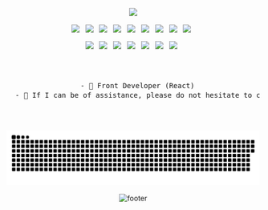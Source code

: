 <p align="center">
  <img src="https://capsule-render.vercel.app/api?type=waving&color=gradient&height=300&section=header&text=Hi%20I%27m%20JeonInHo&fontSize=90&animation=fadeIn&fontAlignY=38&desc=Welcome%20to%20my%20GitHub%20profile%20&descAlignY=55&descAlign=62">
</p>

<p align="center">
  <img src="https://img.shields.io/badge/HTML5-E34F26?style=flat-square&logo=HTML5&logoColor=white"/> &nbsp
  <img src="https://img.shields.io/badge/CSS3-1572B6?style=flat-square&logo=CSS3&logoColor=white"/> &nbsp
  <img src="https://img.shields.io/badge/JavaScript-F7DF1E?style=flat-square&logo=JavaScript&logoColor=white"/> &nbsp
  <img src="https://img.shields.io/badge/Typescript-3178C6?style=flat-square&logo=TypeScript&logoColor=white"/> &nbsp
  <img src="https://img.shields.io/badge/React-61DAFB?style=flat-square&logo=react&logoColor=white"/> &nbsp
  <img src="https://img.shields.io/badge/Next.js-000000?style=flat-square&logo=Next.js&logoColor=white"/> &nbsp
  <img src="https://img.shields.io/badge/ReactNative-61DAFB?style=flat-square&logo=react&logoColor=white"/> &nbsp
  <img src="https://img.shields.io/badge/AWS-232F3E?style=flat-square&logo=AmazonAws&logoColor=white"> &nbsp
  <img src="https://img.shields.io/badge/Amazon S3-569A31?style=flat-square&logo=AmazonS3&logoColor=white"> &nbsp
</p>

<p align="center">
  <img src="https://img.shields.io/badge/JAVA-007396?style=flat-square&logo=Java&logoColor=white"> &nbsp
  <img src="https://img.shields.io/badge/SpringBoot-6DB33F?style=flat-square&logo=SpringBoot&logoColor=white"> &nbsp
  <img src="https://img.shields.io/badge/Amazon RDS-527FFF?style=flat-square&logo=AmazonRDS&logoColor=white"> &nbsp
  <img src="https://img.shields.io/badge/MySQL-4479A1?style=flat-square&logo=MySQL&logoColor=white"> &nbsp
  <img src="https://img.shields.io/badge/MariaDB-003545?style=flat-square&logo=MariaDB&logoColor=white"> &nbsp
  <img src="https://img.shields.io/badge/Redis-DC382D?style=flat-square&logo=Redis&logoColor=white"> &nbsp 
  <img src="https://img.shields.io/badge/Amazon ECS-FF9900?style=flat-square&logo=AmazonEC2&logoColor=white"> &nbsp
</p> 

<br/>
<br/>

<pre align="center">
  - 🌱 Front Developer (React)
  - 💬 If I can be of assistance, please do not hesitate to contact me. <a href="https://www.instagram.com/in.__ho/" target="_blank"><img src="https://img.shields.io/badge/Instagram-E4405F?style=flat-square&logo=Instagram&logoColor=white&link=https://www.instagram.com/hye_inisfree/"/></a>
</pre>

<br/>
<br/>

<div align="center">
  
  ![snake gif](https://raw.githubusercontent.com/Kim-Haul/Kim-Haul/24e727993ac313f461c08e90f5bd5cfd6fbb8b87/resources/github-contribution-grid-snake-light.svg)

  ![footer](https://capsule-render.vercel.app/api?type=waving&color=gradient&height=120&animation=fadeIn&section=footer&text=🚗🚘🚛&fontAlign=70)

</div>






<!-- <img src="https://img.shields.io/badge/Vue.js-4FC08D?style=flat-square&logo=Vue.js&logoColor=white"/> &nbsp -->
<!-- <img src="https://img.shields.io/badge/Node.js-339933?style=flat-square&logo=Node.js&logoColor=white"/> &nbsp -->
<!-- <img src="https://img.shields.io/badge/bootstrap-7952B3?style=flat-square&logo=Vue.js&logoColor=white"/> &nbsp -->
<!-- - 📌 https://amazon-inno.netlify.app/ -->
<!-- <img src="https://github-readme-stats.vercel.app/api?username=Kim-Haul&show_icons=true&theme=radical" width="50%" /> -->
<!-- <img src="https://github-readme-stats.vercel.app/api/top-langs/?username=Kim-Haul&langs_count=6&show_icons=true&hide_border=true&title_color=004386&icon_color=004386&layout=compact&theme=radical" />-->
<!-- [![trophy](https://github-profile-trophy.vercel.app/?username=Kim-Haul&row=1&rank=SECRET,SSS,SS,S,AAA,AA,A)](https://github.com/ryo-ma/github-profile-trophy) -->
<!-- ![Kim-Haul's github stats](https://github-readme-stats.vercel.app/api?username=Kim-Haul&show_icons=true) -->
<!-- <img src="https://img.shields.io/badge/Android-3DDC84?style=flat-square&logo=Android&logoColor=white"/> &nbsp -->
<!-- <img src="https://img.shields.io/badge/MongoDB-47A248?style=flat-square&logo=MongoDB&logoColor=white"/> &nbsp --> 
<!-- <img src="https://img.shields.io/badge/MySQL-4479A1?style=flat-square&logo=MySQL&logoColor=white"/> &nbsp -->
<!-- <img src="https://img.shields.io/badge/c++-00599C?style=flat-square&logo=c%2B%2B&logoColor=white"/> &nbsp -->
<!-- <img src="https://img.shields.io/badge/Amazon AWS-232F3E?style=flat-square&logo=Amazon%20AWS&logoColor=white"/> &nbsp </p> -->
